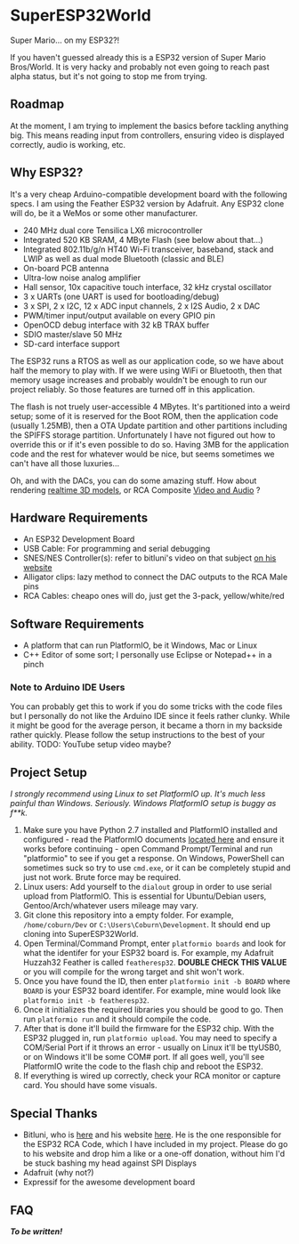 # SuperESP32World
Super Mario... on my ESP32?!

If you haven't guessed already this is a ESP32 version of Super Mario Bros/World. It is very hacky and probably not even going to reach past alpha status, but it's not going to stop me from trying.

## Roadmap
At the moment, I am trying to implement the basics before tackling anything big. This means reading input from controllers, ensuring video is displayed correctly, audio is working, etc.

## Why ESP32?
It's a very cheap Arduino-compatible development board with the following specs. I am using the Feather ESP32 version by Adafruit. Any ESP32 clone will do, be it a WeMos or some other manufacturer.

* 240 MHz dual core Tensilica LX6 microcontroller
* Integrated 520 KB SRAM, 4 MByte Flash (see below about that...)
* Integrated 802.11b/g/n HT40 Wi-Fi transceiver, baseband, stack and LWIP as well as dual mode Bluetooth (classic and BLE)
* On-board PCB antenna
* Ultra-low noise analog amplifier
* Hall sensor, 10x capacitive touch interface, 32 kHz crystal oscillator
* 3 x UARTs (one UART is used for bootloading/debug)
* 3 x SPI, 2 x I2C, 12 x ADC input channels, 2 x I2S Audio, 2 x DAC
* PWM/timer input/output available on every GPIO pin
* OpenOCD debug interface with 32 kB TRAX buffer
* SDIO master/slave 50 MHz
* SD-card interface support

The ESP32 runs a RTOS as well as our application code, so we have about half the memory to play with. If we were using WiFi or Bluetooth, then that memory usage increases and probably wouldn't be enough to run our project reliably. So those features are turned off in this application.

The flash is not truely user-accessible 4 MBytes. It's partitioned into a weird setup; some of it is reserved for the Boot ROM, then the application code (usually 1.25MB), then a OTA Update partition and other partitions including the SPIFFS storage partition. Unfortunately I have not figured out how to override this or if it's even possible to do so. Having 3MB for the application code and the rest for whatever would be nice, but seems sometimes we can't have all those luxuries...

Oh, and with the DACs, you can do some amazing stuff. How about rendering [realtime 3D models](http://bitluni.net/esp32-composite-video/), or RCA Composite [Video and Audio](http://bitluni.net/esp32-composite-audio/) ?

## Hardware Requirements
* An ESP32 Development Board
* USB Cable: For programming and serial debugging
* SNES/NES Controller(s): refer to bitluni's video on that subject [on his website](http://bitluni.net/gamepad/)
* Alligator clips: lazy method to connect the DAC outputs to the RCA Male pins
* RCA Cables: cheapo ones will do, just get the 3-pack, yellow/white/red

## Software Requirements
* A platform that can run PlatformIO, be it Windows, Mac or Linux
* C++ Editor of some sort; I personally use Eclipse or Notepad++ in a pinch

### Note to Arduino IDE Users
You can probably get this to work if you do some tricks with the code files but I personally do not like the Arduino IDE since it feels rather clunky.
While it might be good for the average person, it became a thorn in my backside rather quickly. Please follow the setup instructions to the best of your ability.
TODO: YouTube setup video maybe?

## Project Setup
*I strongly recommend using Linux to set PlatformIO up. It's much less painful than Windows. Seriously. Windows PlatformIO setup is buggy as f\*\*k.*

1. Make sure you have Python 2.7 installed and PlatformIO installed and configured - read the PlatformIO documents [located here](http://docs.platformio.org/en/latest/installation.html#local-download-mac-linux-windows) and ensure it works before continuing - open Command Prompt/Terminal and run "platformio" to see if you get a response. On Windows, PowerShell can sometimes suck so try to use `cmd.exe`, or it can be completely stupid and just not work. Brute force may be required.
2. Linux users: Add yourself to the `dialout` group in order to use serial upload from PlatformIO. This is essential for Ubuntu/Debian users, Gentoo/Arch/whatever users mileage may vary.
3. Git clone this repository into a empty folder. For example, `/home/coburn/Dev` or `C:\Users\Coburn\Development`. It should end up cloning into SuperESP32World.
4. Open Terminal/Command Prompt, enter `platformio boards` and look for what the identifer for your ESP32 board is. For example, my Adafruit Huzzah32 Feather is called `featheresp32`. **DOUBLE CHECK THIS VALUE** or you will compile for the wrong target and shit won't work.
5. Once you have found the ID, then enter `platformio init -b BOARD` where `BOARD` is your ESP32 board identifer. For example, mine would look like `platformio init -b featheresp32`.
6. Once it initializes the required libraries you should be good to go. Then run `platformio run` and it should compile the code.
7. After that is done it'll build the firmware for the ESP32 chip. With the ESP32 plugged in, run `platformio upload`. You may need to specify a COM/Serial Port if it throws an error - usually on Linux it'll be ttyUSB0, or on Windows it'll be some COM# port. If all goes well, you'll see PlatformIO write the code to the flash chip and reboot the ESP32.
8. If everything is wired up correctly, check your RCA monitor or capture card. You should have some visuals.

## Special Thanks
* Bitluni, who is [here](https://github.com/bitluni) and his website [here](http://bitluni.net). He is the one responsible for the ESP32 RCA Code, which I have included in my project. Please do go to his website and drop him a like or a one-off donation, without him I'd be stuck bashing my head against SPI Displays
* Adafruit (why not?)
* Expressif for the awesome development board

## FAQ
***To be written!***
